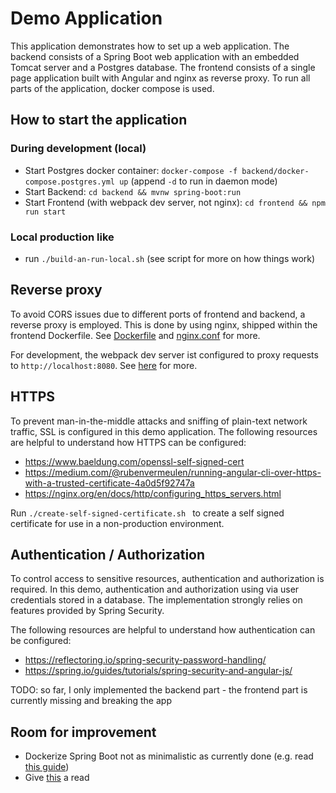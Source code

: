 # Demo Application

This application demonstrates how to set up a web application. 
The backend consists of a Spring Boot web application with an embedded Tomcat server and a Postgres database.
The frontend consists of a single page application built with Angular and nginx as reverse proxy.
To run all parts of the application, docker compose is used.

## How to start the application

### During development (local)

- Start Postgres docker container: `docker-compose -f backend/docker-compose.postgres.yml up` (append `-d` to run in daemon mode)
- Start Backend: `cd backend && mvnw spring-boot:run`
- Start Frontend (with webpack dev server, not nginx): `cd frontend && npm run start`

### Local production like

- run `./build-an-run-local.sh` (see script for more on how things work)

## Reverse proxy
 
To avoid CORS issues due to different ports of frontend and backend, a reverse proxy is employed.
This is done by using nginx, shipped within the frontend Dockerfile.
See [Dockerfile](frontend/Dockerfile) and [nginx.conf](frontend/nginx.conf) for more.

For development, the webpack dev server ist configured to proxy requests to `http://localhost:8080`.
See [here](https://angular.io/guide/build#proxying-to-a-backend-server) for more.

## HTTPS

To prevent man-in-the-middle attacks and sniffing of plain-text network traffic, SSL is configured in this demo application.
The following resources are helpful to understand how HTTPS can be configured:
- https://www.baeldung.com/openssl-self-signed-cert
- https://medium.com/@rubenvermeulen/running-angular-cli-over-https-with-a-trusted-certificate-4a0d5f92747a
- https://nginx.org/en/docs/http/configuring_https_servers.html

Run `./create-self-signed-certificate.sh ` to create a self signed certificate for use in a non-production environment.

## Authentication / Authorization

To control access to sensitive resources, authentication and authorization is required.
In this demo, authentication and authorization using via user credentials stored in a database. 
The implementation strongly relies on features provided by Spring Security.

The following resources are helpful to understand how authentication can be configured:
- https://reflectoring.io/spring-security-password-handling/
- https://spring.io/guides/tutorials/spring-security-and-angular-js/

TODO: so far, I only implemented the backend part - the frontend part is currently missing and breaking the app

## Room for improvement

- Dockerize Spring Boot not as minimalistic as currently done (e.g. read [this guide](https://reflectoring.io/spring-boot-docker/))
- Give [this](https://snyk.io/blog/best-practices-to-build-java-containers-with-docker/) a read
